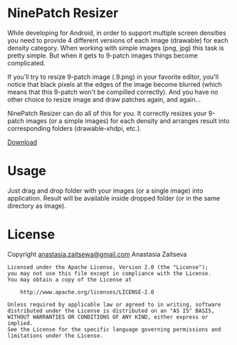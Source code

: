 NinePatch Resizer
===============

While developing for Android, in order to support multiple screen densities you need to provide 4 different versions of each image (drawable) for each density category. When working with simple images (png, jpg) this task is pretty simple. But when it gets to 9-patch images things become complicated.

If you'll try to resize 9-patch image (.9.png) in your favorite editor, you'll notice that black pixels at the edges of the image become blurred (which means that this 9-patch won't be compilled correctly). And you have no other choice to resize image and draw patches again, and again...

NinePatch Resizer can do all of this for you. It correctly resizes your 9-patch images (or a simple images) for each density and arranges result into corresponding folders (drawable-xhdpi, etc.).


[Download](https://github.com/anastasia-zaitsewa/NinePatchResizer/blob/master/NinePatchResizer.zip?raw=true)

Usage
=====

Just drag and drop folder with your images (or a single image) into application. Result will be available inside dropped folder (or in the same directory as image).

License
=======

  Copyright anastasia.zaitsewa@gmail.com Anastasia Zaitseva

	Licensed under the Apache License, Version 2.0 (the "License");
	you may not use this file except in compliance with the License.
	You may obtain a copy of the License at

		http://www.apache.org/licenses/LICENSE-2.0

	Unless required by applicable law or agreed to in writing, software
	distributed under the License is distributed on an "AS IS" BASIS,
	WITHOUT WARRANTIES OR CONDITIONS OF ANY KIND, either express or implied.
	See the License for the specific language governing permissions and
	limitations under the License.
